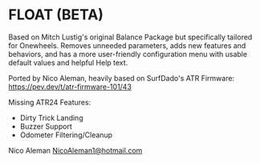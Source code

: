 # FLOAT (BETA)
Based on Mitch Lustig's original Balance Package but specifically tailored for Onewheels. Removes unneeded parameters, adds new features and behaviors, and has a more user-friendly configuration menu with usable default values and helpful Help text.

Ported by Nico Aleman, heavily based on SurfDado's ATR Firmware: https://pev.dev/t/atr-firmware-101/43

Missing ATR24 Features:
 - Dirty Trick Landing
 - Buzzer Support
 - Odometer Filtering/Cleanup

Nico Aleman <NicoAleman1@hotmail.com>

